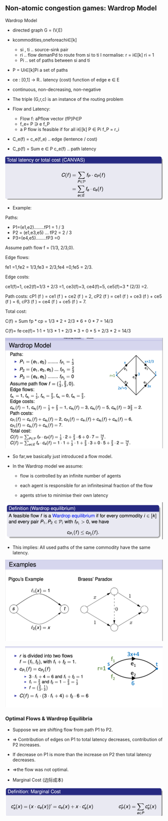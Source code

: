 ## Non-atomic congestion games: Wardrop Model

Wardrop Model

- directed graph G = (V,E)

- kcommodities,oneforeachi∈[k]

  - si , ti .. source-sink pair
  - ri .. flow demanPd to route from si to ti I normalise: r = i∈[k] ri = 1
  - Pi .. set of paths between si and ti

- P = Ui∈[k]Pi a set of paths

- ce : [0,1] → R.. latency (cost) function of edge e ∈ E

- continuous, non-decreasing, non-negative

- The triple (G,r,c) is an instance of the routing problem

- Flow and Latency:

  - Flow f: aPflow vector (fP)P∈P
  - f_e= P ∋ e f_P
  - a P flow is feasible if for all i∈[k] P ∈ Pi f_P = r_i

- C_e(f) = c_e(f_e) .. edge (lentence / cost)

- C_p(f) = Sum e ∈ P c_e(f) .. path latency

![alt text](images/image_7.png)

- Example:

Paths:

- P1=(e1,e2)........fP1 = 1 / 3
- P2 = (e1,e3,e5) ... fP2 = 2 / 3
- P3=(e4,e5)........fP3 =0

Assume path flow f = (1/3, 2/3,0).

Edge flows:

fe1 =1,fe2 = 1/3,fe3 = 2/3,fe4 =0,fe5 = 2/3.

Edge costs:

ce1(f)=1, ce2(f)=1/3 + 2/3 =1, ce3(f)=3, ce4(f)=5, ce5(f)=3 \* (2/3) =2.

Path costs:
cP1 (f ) = ce1 (f ) + ce2 (f ) = 2, cP2 (f ) = ce1 (f ) + ce3 (f ) + ce5 (f ) = 6,
cP3 (f ) = ce4 (f ) + ce5 (f ) = 7.

Total cost:

C(f) = Sum fp \* cp = 1/3 \* 2 + 2/3 \* 6 + 0 \* 7 = 14/3

C(f)= fe·ce(f)= 1·1 + 1/3 \* 1 + 2/3 \* 3 + 0 \* 5 + 2/3 \* 2 = 14/3

![alt text](images/image_8.png)

- So far,we basically just introduced a flow model.

- In the Wardrop model we assume:

  - flow is controlled by an infinite number of agents

  - each agent is responsible for an infinitesimal fraction of the flow

  - agents strive to minimise their own latency

![alt text](images/image_9.png)

- This implies: All used paths of the same commodity have the same latency.

![alt text](images/image_10.png)

![alt text](images/image_11.png)

### Optimal Flows & Wardrop Equilibria

- Suppose we are shifting flow from path P1 to P2.
- ⇒ Contribution of edges on P1 to total latency decreases, contribution of P2 increases.
- If decrease on P1 is more than the increase on P2 then total latency decreases.
- ⇒the flow was not optimal.

- Marginal Cost (边际成本)

![alt text](image.png)
